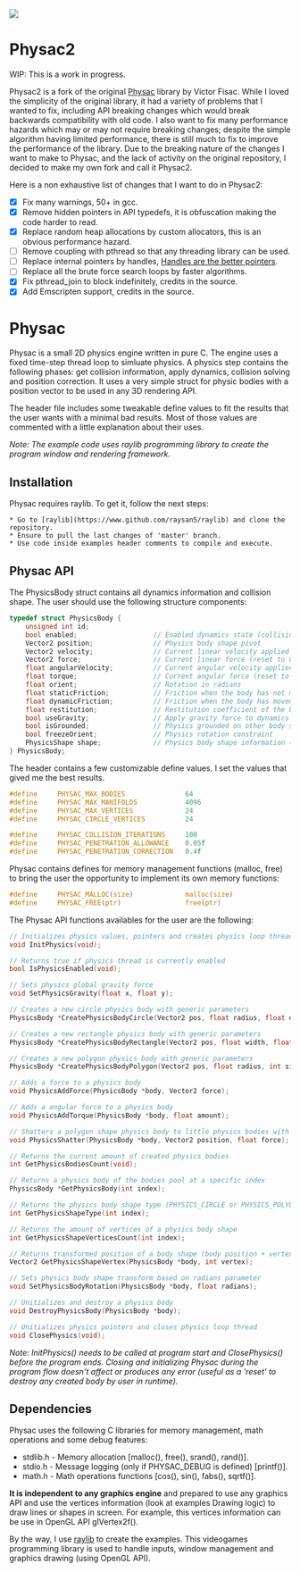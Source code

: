 <img src="https://github.com/victorfisac/Physac/blob/master/icon/physac_256x256.png">

# Physac2

WIP: This is a work in progress.

Physac2 is a fork of the original [Physac](https://github.com/victorfisac/Physac) library by Victor Fisac.
While I loved the simplicity of the original library, it had a variety of problems that I wanted to fix,
including API breaking changes which would break backwards compatibility with old code.
I also want to fix many performance hazards which may or may not require breaking changes;
despite the simple algorithm having limited performance, there is still much to fix to improve the performance of the library.
Due to the breaking nature of the changes I want to make to Physac, and the lack of activity on the original repository,
I decided to make my own fork and call it Physac2.

Here is a non exhaustive list of changes that I want to do in Physac2:
- [x] Fix many warnings, 50+ in gcc.
- [x] Remove hidden pointers in API typedefs, it is obfuscation making the code harder to read.
- [x] Replace random heap allocations by custom allocators, this is an obvious performance hazard.
- [ ] Remove coupling with pthread so that any threading library can be used.
- [ ] Replace internal pointers by handles, [Handles are the better pointers](https://floooh.github.io/2018/06/17/handles-vs-pointers.html).
- [ ] Replace all the brute force search loops by faster algorithms.
- [x] Fix pthread_join to block indefinitely, credits in the source.
- [x] Add Emscripten support, credits in the source.

# Physac

Physac is a small 2D physics engine written in pure C. The engine uses a fixed time-step thread loop to simluate physics.
A physics step contains the following phases: get collision information, apply dynamics, collision solving and position correction. It uses a very simple struct for physic bodies with a position vector to be used in any 3D rendering API.

The header file includes some tweakable define values to fit the results that the user wants with a minimal bad results. Most of those values are commented with a little explanation about their uses.

_Note: The example code uses raylib programming library to create the program window and rendering framework._

Installation
-----

Physac requires raylib. To get it, follow the next steps:

    * Go to [raylib](https://www.github.com/raysan5/raylib) and clone the repository.
    * Ensure to pull the last changes of 'master' branch.
    * Use code inside examples header comments to compile and execute.

Physac API
-----

The PhysicsBody struct contains all dynamics information and collision shape. The user should use the following structure components:
```c
typedef struct PhysicsBody {
    unsigned int id;
    bool enabled;                   // Enabled dynamics state (collisions are calculated anyway)
    Vector2 position;               // Physics body shape pivot
    Vector2 velocity;               // Current linear velocity applied to position
    Vector2 force;                  // Current linear force (reset to 0 every step)
    float angularVelocity;          // Current angular velocity applied to orient
    float torque;                   // Current angular force (reset to 0 every step)
    float orient;                   // Rotation in radians
    float staticFriction;           // Friction when the body has not movement (0 to 1)
    float dynamicFriction;          // Friction when the body has movement (0 to 1)
    float restitution;              // Restitution coefficient of the body (0 to 1)
    bool useGravity;                // Apply gravity force to dynamics
    bool isGrounded;                // Physics grounded on other body state
    bool freezeOrient;              // Physics rotation constraint
    PhysicsShape shape;             // Physics body shape information (type, radius, vertices, normals)
} PhysicsBody;
```
The header contains a few customizable define values. I set the values that gived me the best results.

```c
#define     PHYSAC_MAX_BODIES               64
#define     PHYSAC_MAX_MANIFOLDS            4096
#define     PHYSAC_MAX_VERTICES             24
#define     PHYSAC_CIRCLE_VERTICES          24

#define     PHYSAC_COLLISION_ITERATIONS     100
#define     PHYSAC_PENETRATION_ALLOWANCE    0.05f
#define     PHYSAC_PENETRATION_CORRECTION   0.4f
```

Physac contains defines for memory management functions (malloc, free) to bring the user the opportunity to implement its own memory functions:

```c
#define     PHYSAC_MALLOC(size)             malloc(size)
#define     PHYSAC_FREE(ptr)                free(ptr)
```

The Physac API functions availables for the user are the following:

```c
// Initializes physics values, pointers and creates physics loop thread
void InitPhysics(void);

// Returns true if physics thread is currently enabled
bool IsPhysicsEnabled(void);

// Sets physics global gravity force
void SetPhysicsGravity(float x, float y);

// Creates a new circle physics body with generic parameters
PhysicsBody *CreatePhysicsBodyCircle(Vector2 pos, float radius, float density);

// Creates a new rectangle physics body with generic parameters
PhysicsBody *CreatePhysicsBodyRectangle(Vector2 pos, float width, float height, float density);

// Creates a new polygon physics body with generic parameters
PhysicsBody *CreatePhysicsBodyPolygon(Vector2 pos, float radius, int sides, float density);

// Adds a force to a physics body
void PhysicsAddForce(PhysicsBody *body, Vector2 force);

// Adds a angular force to a physics body
void PhysicsAddTorque(PhysicsBody *body, float amount);

// Shatters a polygon shape physics body to little physics bodies with explosion force
void PhysicsShatter(PhysicsBody *body, Vector2 position, float force);

// Returns the current amount of created physics bodies
int GetPhysicsBodiesCount(void);

// Returns a physics body of the bodies pool at a specific index
PhysicsBody *GetPhysicsBody(int index);

// Returns the physics body shape type (PHYSICS_CIRCLE or PHYSICS_POLYGON)
int GetPhysicsShapeType(int index);

// Returns the amount of vertices of a physics body shape
int GetPhysicsShapeVerticesCount(int index);

// Returns transformed position of a body shape (body position + vertex transformed position)
Vector2 GetPhysicsShapeVertex(PhysicsBody *body, int vertex);

// Sets physics body shape transform based on radians parameter
void SetPhysicsBodyRotation(PhysicsBody *body, float radians);

// Unitializes and destroy a physics body
void DestroyPhysicsBody(PhysicsBody *body);

// Unitializes physics pointers and closes physics loop thread
void ClosePhysics(void);
```
_Note: InitPhysics() needs to be called at program start and ClosePhysics() before the program ends. Closing and initializing Physac during the program flow doesn't affect or produces any error (useful as a 'reset' to destroy any created body by user in runtime)._

Dependencies
-----

Physac uses the following C libraries for memory management, math operations and some debug features:

   *  stdlib.h - Memory allocation [malloc(), free(), srand(), rand()].
   *  stdio.h  - Message logging (only if PHYSAC_DEBUG is defined) [printf()].
   *  math.h   - Math operations functions [cos(), sin(), fabs(), sqrtf()].

**It is independent to any graphics engine** and prepared to use any graphics API and use the vertices information (look at examples Drawing logic) to draw lines or shapes in screen. For example, this vertices information can be use in OpenGL API glVertex2f().

By the way, I use [raylib](http://www.raylib.com) to create the examples. This videogames programming library is used to handle inputs, window management and graphics drawing (using OpenGL API).
